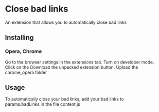 <h1>Close bad links</h1>

An extension that allows you to automatically close bad links

<h2>Installing</h2>

<h3>Opera, Chrome</h3>
Go to the browser settings in the extensions tab. Turn on developer mode.
Click on the Download the unpacked extension button. Upload the chrome_opera folder

<h2>Usage</h2>
To automatically close your bad links, add your bad links 
to params.badLinks in the file content.js

